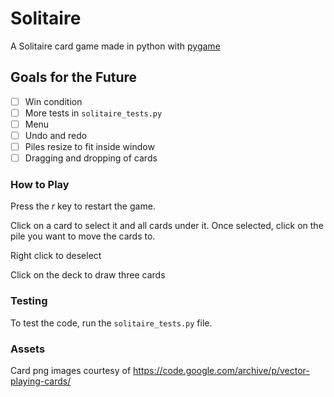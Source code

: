 # Solitaire
A Solitaire card game made in python with [pygame](https://www.pygame.org/news)

## Goals for the Future
- [ ] Win condition
- [ ] More tests in `solitaire_tests.py`
- [ ] Menu
- [ ] Undo and redo
- [ ] Piles resize to fit inside window
- [ ] Dragging and dropping of cards

### How to Play
Press the *r* key to restart the game.

Click on a card to select it and all cards under it. Once selected, click on the pile you want to move the cards to.

Right click to deselect

Click on the deck to draw three cards

### Testing
To test the code, run the `solitaire_tests.py` file.

### Assets
Card png images courtesy of https://code.google.com/archive/p/vector-playing-cards/
